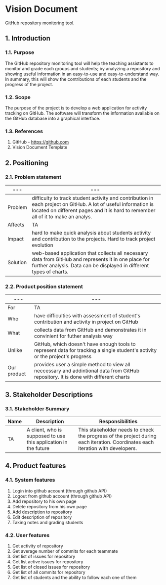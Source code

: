 # Vision Document

GitHub repository monitoring tool.


## 1. Introduction

### 1.1. Purpose

The GitHub repository monitoring tool will help the teaching assistants to monitor and grade each groups and students; by analyzing a repository and showing useful information in an easy-to-use and easy-to-understand way. In summary, this will show the contributions of each students and the progress of the project.

### 1.2. Scope

The purpose of the project is to develop a web application for activity tracking on GitHub. The software will transform the information available on the GitHub database into a graphical interface.

### 1.3. References

1. GitHub - https://github.com
2. Vision Document Template

## 2. Positioning

### 2.1. Problem statement


|---                             |---                                    |
|--------------------------------|-----------------------------------------------------------------------------------------------------------------------------------------------------------------------------|
| Problem                 | difficulty to track student activity and contribution in each project on GitHub. A lot of useful information is located on different pages and it is hard to remember all of it to make an analys.                                                                                           |
| Affects                        | TA                                                                                                                                                                          |
| Impact         | hard to make quick analysis about students activity and contribution to the projects. Hard to track project evolution                                                       |
| Solution | web-based application that collects all necessary data from GitHub and represents it in one place for further analysis. Data can be displayed in different types of charts. |


### 2.2. Product position statement


| ---                         | ---                                                                                                    |
|-----------------------------|--------------------------------------------------------------------------------------------------------|
| For                         |  TA                                                                                                    |
| Who                         |have difficulties with assessment of student's contribution and activity in project on GitHub           |                                                                                 |
| What                        |collects data from GitHub and demonstrates it in convinient for futher analysis way                     |
| Unlike                      |GitHub, which doesn't have enough tools to represent data for tracking a single student's activity or the project's progress|
| Our product                 |provides user a simple method to view all neccessary and addintional data from GitHub repository. It is done with different charts|                                                                                                           


## 3. Stakeholder Descriptions


### 3.1. Stakeholder Summary
| Name         | Description                 | Responsibilities                                          |
|--------------|-----------------------------|-----------------------------------------------------------|
|  TA          |A client, who is supposed to  use this application in the future |This stakeholder needs to check the progress of the project during each iteration. Coordinates each iteration with developers.|
                     
                                                                                     

## 4. Product features

### 4.1. System features
1. Login into github account (through github API)
2. Logout from github account (through github API)
3. Add repository to his own page
4. Delete repository from his own page
5. Add description to repository
6. Edit description of repository
7. Taking notes and grading students

### 4.2. User features
1. Get activity of repository
2. Get average number of commits for each teammate
3. Get list of issues for repository
4. Get list active issues for repository
5. Get list of closed issues for repository
6. Get list of all commits for repository
7. Get list of students and the ability to follow each one of them
